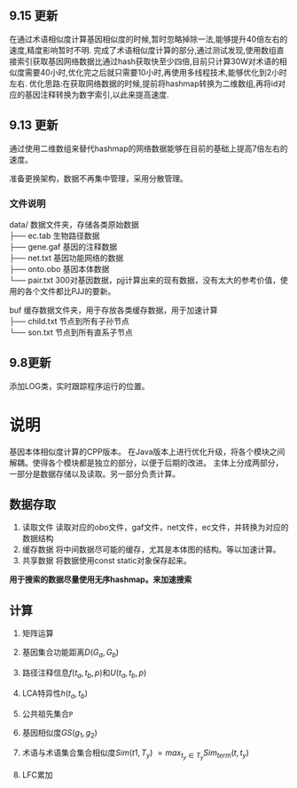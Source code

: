 ## 9.15 更新
在通过术语相似度计算基因相似度的时候,暂时忽略掉除一法,能够提升40倍左右的速度,精度影响暂时不明.
完成了术语相似度计算的部分,通过测试发现,使用数组直接索引获取基因网络数据比通过hash获取快至少四倍,目前只计算30W对术语的相似度需要40小时,优化完之后就只需要10小时,再使用多线程技术,能够优化到2小时左右.
优化思路:在获取网络数据的时候,提前将hashmap转换为二维数组,再将id对应的基因注释转换为数字索引,以此来提高速度.

## 9.13 更新
通过使用二维数组来替代hashmap的网络数据能够在目前的基础上提高7倍左右的速度。

准备更换架构，数据不再集中管理，采用分散管理。

### 文件说明
data/                   数据文件夹，存储各类原始数据  
├── ec.tab                  生物路径数据  
├── gene.gaf                基因的注释数据  
├── net.txt                 基因功能网络的数据  
├── onto.obo                基因本体数据  
└── pair.txt                300对基因数据，pjj计算出来的现有数据，没有太大的参考价值，使用的各个文件都比PJJ的要新。

buf                     缓存数据文件夹，用于存放各类缓存数据，用于加速计算  
├── child.txt               节点到所有子孙节点  
└── son.txt                 节点到所有直系子节点  



## 9.8更新
添加LOG类，实时跟踪程序运行的位置。


# 说明
基因本体相似度计算的CPP版本。
在Java版本上进行优化升级，将各个模块之间解耦。使得各个模块都是独立的部分，以便于后期的改进。
主体上分成两部分，一部分是数据存储以及读取。另一部分负责计算。

## 数据存取
1. 读取文件
    读取对应的obo文件，gaf文件，net文件，ec文件，并转换为对应的数据结构
2. 缓存数据
    将中间数据尽可能的缓存，尤其是本体图的结构。等以加速计算。
3. 共享数据
    将数据使用const static对象保存起来。

**用于搜索的数据尽量使用无序hashmap。来加速搜索**


## 计算

1. 矩阵运算

2. 基因集合功能距离$D(G_a,G_b)$

3. 路径注释信息$f(t_a,t_b,p)$和$U(t_a,t_b,p)$



4. LCA特异性$h(t_a,t_b)$

5. 公共祖先集合`P`

6. 基因相似度$GS(g_1,g_2)$

7. 术语与术语集合集合相似度$Sim(t1,T_y)$
 $= max_{t_y \in  T_y}Sim_{term}(t,t_y)$

8. LFC累加
